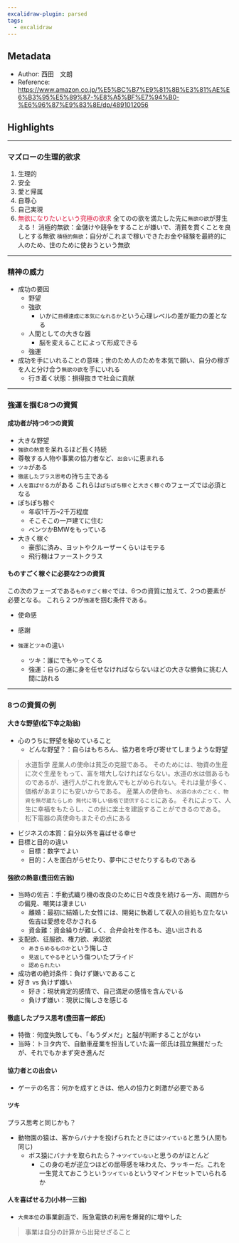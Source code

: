 ```yaml
---
excalidraw-plugin: parsed
tags:
  - excalidraw
---
```

## Metadata
* Author: 西田　文朗
* Reference: https://www.amazon.co.jp/%E5%BC%B7%E9%81%8B%E3%81%AE%E6%B3%95%E5%89%87-%E8%A5%BF%E7%94%B0-%E6%96%87%E9%83%8E/dp/4891012056

## Highlights

---
### マズローの生理的欲求
1. 生理的
2. 安全
3. 愛と帰属
4. 自尊心
5. 自己実現
6. <span style="color: crimson">無欲になりたいという究極の欲求</span>
全てのの欲を満たした先に`無欲の欲`が芽生える！
消極的無欲：金儲けや競争をすることが嫌いで、清貧を貫くことを良しとする無欲
`積極的無欲`：自分がこれまで稼いできたお金や経験を最終的に人のため、世のために使おうという無欲

---
### 精神の威力
- 成功の要因
	- 野望
	- 強欲
		- いかに`目標達成に本気になれるか`という心理レベルの差が能力の差となる
	- 人間としての大きな器
		- 脳を変えることによって形成できる
	- 強運
- 成功を手にいれることの意味；世のため人のためを本気で願い、自分の稼ぎを人と分け合う`無欲の欲`を手にいれる
	- 行き着く状態：損得抜きで社会に貢献
---
### 強運を掴む8つの資質
#### 成功者が持つ6つの資質
- 大きな野望
- `強欲の熱意`を呆れるほど長く持続
- 尊敬する人物や事業の協力者など、`出会い`に恵まれる
- `ツキ`がある
- `徹底したプラス思考`の持ち主である
- `人を喜ばせる力`がある
これらは`ぽちぽち稼ぐ`と`大きく稼ぐ`のフェーズでは必須となる
- ぽちぽち稼ぐ
	- 年収1千万~2千万程度
	- そこそこの一戸建てに住む
	- ベンツかBMWをもっている
- 大きく稼ぐ
	- 豪邸に済み、ヨットやクルーザーくらいはモテる
	- 飛行機はファーストクラス
#### ものすごく稼ぐに必要な2つの資質
この次のフェーズである`ものすごく稼ぐ`では、6つの資質に加えて、2つの要素が必要となる。
これら２つが`強運`を掴む条件である。
- 使命感
- 感謝

- `強運`と`ツキ`の違い
	- ツキ：誰にでもやってくる
	- 強運：自らの運に身を任せなければならないほどの大きな勝負に挑む人間に訪れる
---
### 8つの資質の例
#### 大きな野望(松下幸之助翁)
- 心のうちに野望を秘めていること
	- どんな野望？：自らはもちろん、協力者を呼び寄せてしまうような野望
	
> 水道哲学
> 産業人の使命は貧乏の克服である。 そのためには、物資の生産に次ぐ生産をもって、富を増大しなければならない。水道の水は個あるものであるが、通行人がこれを飲んでもとがめられない。それは量が多く、価格があまりにも安いからである。 産業人の使命も、`水道の水のごとく、物資を無尽蔵たらしめ 無代に等しい価格で提供すること`にある。 それによって、人生に幸福をもたらし、この世に楽土を建設することができるのである。 松下電器の真使命もまたその点にある
- ビジネスの本質：自分以外を喜ばせる幸せ
- 目標と目的の違い
	- 目標：数字でよい
	- 目的：人を面白がらせたり、夢中にさせたりするものである

#### 強欲の熱意(豊田佐吉翁)
- 当時の佐吉：手動式織り機の改良のために日々改良を続ける一方、周囲からの偏見、嘲笑は凄まじい
	- 離婚：最初に結婚した女性には、開発に執着して収入の目処も立たない佐吉は愛想を尽かされる
	- 資金難：資金繰りが難しく、合弁会社を作るも、追い出される
- 支配欲、征服欲、権力欲、承認欲
	- `あきらめるものか`という悔しさ
	- `見返してやるぞ`という傷ついたプライド
	- `認められたい`
- 成功者の絶対条件：負けず嫌いであること
- 好き vs 負けず嫌い
	- 好き：現状肯定的感情で、自己満足の感情を含んでいる
	- 負けず嫌い：現状に悔しさを感じる
#### 徹底したプラス思考(豊田喜一郎氏)
- 特徴：何度失敗しても、「もうダメだ」と脳が判断することがない
- 当時：トヨタ内で、自動車産業を担当していた喜一郎氏は孤立無援だったが、それでもかまず突き進んだ
#### 協力者との出会い
- ゲーテの名言：何かを成すときは、他人の協力と刺激が必要である
#### ツキ
プラス思考と同じかも？
- 動物園の猿は、客からバナナを投げられたときには`ツイている`と思う(人間も同じ)
	- ボス猿にバナナを取られたら？->`ツイていない`と思うのがほとんど
		- この身の毛が逆立つほどの屈辱感を味わえた、ラッキーだ。これを一生覚えておこうという`ツイている`というマインドセットでいられるか
#### 人を喜ばせる力(小林一三翁)
- `大衆本位`の事業創造で、阪急電鉄の利用を爆発的に増やした
> 事業は自分の計算から出発せざること
